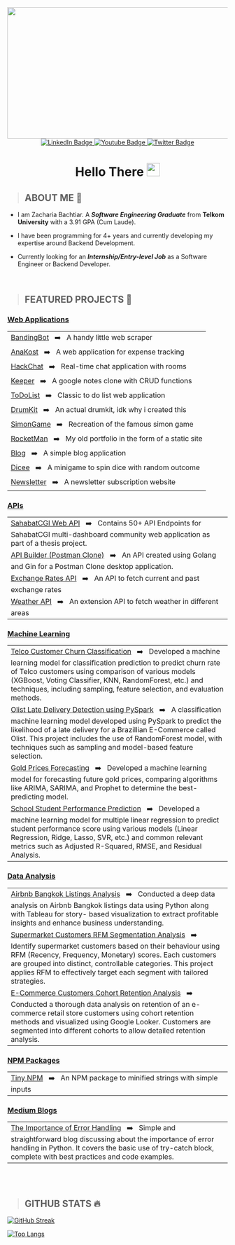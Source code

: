 
<div id="header" align="center">
  <div align="center">
  <img src="https://media.giphy.com/media/dWesBcTLavkZuG35MI/giphy.gif" width="600" height="300"/>
</div>
  
  <div id="badges">
    <a href="https://www.linkedin.com/in/zachariabachtiar/">
      <img src="https://img.shields.io/badge/LinkedIn-blue?style=for-the-badge&logo=linkedin&logoColor=white" alt="LinkedIn Badge"/>
    </a>
    <a href="https://www.youtube.com/watch?v=dQw4w9WgXcQ">
      <img src="https://img.shields.io/badge/YouTube-red?style=for-the-badge&logo=youtube&logoColor=white" alt="Youtube Badge"/>
    </a>
    <a href="https://www.instagram.com/jeksilaen/">
      <img src="https://img.shields.io/badge/Instagram-purple?style=for-the-badge&logo=instagram&logoColor=white" alt="Twitter Badge"/>
    </a>
</div>
    <img src="https://komarev.com/ghpvc/?username=jeksilaen&style=for-the-badge&color=blue" alt=""/>

  <h1>Hello There <img src="https://media.giphy.com/media/hvRJCLFzcasrR4ia7z/giphy.gif" width="30px"/></h1>
  
</div>



> ## **ABOUT ME** :baby:

* I am Zacharia Bachtiar. A ___Software Engineering Graduate___ from __Telkom University__ with a 3.91 GPA (Cum Laude).

* I have been programming for 4+ years and currently developing my expertise around Backend Development.

* Currently looking for an ___Internship/Entry-level Job___ as a Software Engineer or Backend Developer.

<br>

> ## **FEATURED PROJECTS** :open_file_folder:
### <ins>Web Applications</ins>
|                                                                                                                        |
|---------------------------------------------------------------------------------------------------------|
| [BandingBot](https://github.com/jeksilaen/BandingBot#readme) &nbsp; :arrow_right: &nbsp; A handy little web scraper |
| [AnaKost](https://github.com/jeksilaen/anakost-client#readme) &nbsp; :arrow_right: &nbsp; A web application for expense tracking |
| [HackChat](https://github.com/jeksilaen/HackChat#readme) &nbsp; :arrow_right: &nbsp; Real-time chat application with rooms  |
| [Keeper](https://github.com/jeksilaen/Keeper#readme) &nbsp; :arrow_right: &nbsp; A google notes clone with CRUD functions  |
| [ToDoList](https://github.com/jeksilaen/ToDoList-v2) &nbsp; :arrow_right: &nbsp; Classic to do list web application          |
| [DrumKit](https://github.com/jeksilaen/DrumKit) &nbsp; :arrow_right: &nbsp; An actual drumkit, idk why i created this        |
| [SimonGame](https://github.com/jeksilaen/SimonGame) &nbsp; :arrow_right: &nbsp; Recreation of the famous simon game    |
| [RocketMan](https://github.com/jeksilaen/rocketman) &nbsp; :arrow_right: &nbsp; My old portfolio in the form of a static site     |
| [Blog](https://github.com/jeksilaen/Blog) &nbsp; :arrow_right: &nbsp; A simple blog application     |
| [Dicee](https://github.com/jeksilaen/Dicee) &nbsp; :arrow_right: &nbsp; A minigame to spin dice with random outcome     |
| [Newsletter](https://github.com/jeksilaen/Newsletter) &nbsp; :arrow_right: &nbsp; A newsletter subscription website     |

 
### <ins>APIs</ins>
|                                                                                                                        |
|---------------------------------------------------------------------------------------------------------|
| [SahabatCGI Web API](https://github.com/jeksilaen/elgeka-web-api.git) &nbsp; :arrow_right: &nbsp; Contains 50+ API Endpoints for SahabatCGI multi-dashboard community web application as part of a thesis project. |
| [API Builder (Postman Clone)](https://github.com/jeksilaen/exchange-rates#readme) &nbsp; :arrow_right: &nbsp; An API created using Golang and Gin for a Postman Clone desktop application. |
| [Exchange Rates API](https://github.com/jeksilaen/exchange-rates#readme) &nbsp; :arrow_right: &nbsp; An API to fetch current and past exchange rates |
| [Weather API](https://github.com/jeksilaen/exchange-rates#readme) &nbsp; :arrow_right: &nbsp; An extension API to fetch weather in different areas |
### <ins>Machine Learning</ins>
|                                                                                                                        |
|---------------------------------------------------------------------------------------------------------|
| [Telco Customer Churn Classification](https://github.com/jeksilaen/capstone-modul-3) &nbsp; :arrow_right: &nbsp; Developed a machine learning model for classification prediction to predict churn rate of Telco customers using comparison of various models (XGBoost, Voting Classifier, KNN, RandomForest, etc.) and techniques, including sampling, feature selection, and evaluation methods. |
| [Olist Late Delivery Detection using PySpark](https://colab.research.google.com/drive/1LygCdgi3h0wBTL-zLpjGRCdRagzHG22m?usp=sharing) &nbsp; :arrow_right: &nbsp; A classification machine learning model developed using PySpark to predict the likelihood of a late delivery for a Brazillian E-Commerce called Olist. This project includes the use of RandomForest model, with techniques such as sampling and model-based feature selection. |
| [Gold Prices Forecasting](https://colab.research.google.com/drive/1Bk7miKkqsj9WzXBc8yMNuYzVg7w_opMy?usp=sharing) &nbsp; :arrow_right: &nbsp; Developed a machine learning model for forecasting future gold prices, comparing algorithms like ARIMA, SARIMA, and Prophet to determine the best-predicting model. |
| [School Student Performance Prediction](https://colab.research.google.com/drive/1gQ_th8C38SuUjgT5siGaLvNT9uwqLuMz?usp=sharing) &nbsp; :arrow_right: &nbsp; Developed a machine learning model for multiple linear regression to predict student performance score using various models (Linear Regression, Ridge, Lasso, SVR, etc.) and common relevant metrics such as Adjusted R-Squared, RMSE, and Residual Analysis. |

### <ins>Data Analysis</ins>
|                                                                                                                        |
|---------------------------------------------------------------------------------------------------------|
| [Airbnb Bangkok Listings Analysis](https://github.com/jeksilaen/capstone-modul-2) &nbsp; :arrow_right: &nbsp; Conducted a deep data analysis on Airbnb Bangkok listings data using Python along with Tableau for story- based visualization to extract profitable insights and enhance business understanding. |
| [Supermarket Customers RFM Segmentation Analysis](https://colab.research.google.com/drive/1b5gLW2WcC79Ys0u-gT_6LoqETS8t6Re5?usp=sharing) &nbsp; :arrow_right: &nbsp; Identify supermarket customers based on their behaviour using RFM (Recency, Frequency, Monetary) scores. Each customers are grouped into distinct, controllable categories. This project applies RFM to effectively target each segment with tailored strategies. |
| [E-Commerce Customers Cohort Retention Analysis](https://colab.research.google.com/drive/1g-SFifZVmVDpUp22EbdLAzAql4-qszHi#scrollTo=c7cce6f5-d39e-4926-9f1d-f91072854b24) &nbsp; :arrow_right: &nbsp; Conducted a thorough data analysis on retention of an e-commerce retail store customers using cohort retention methods and visualized using Google Looker. Customers are segmented into different cohorts to allow detailed retention analysis. |

### <ins>NPM Packages</ins>
|                                                                                                                        |
|---------------------------------------------------------------------------------------------------------|
| [Tiny NPM](https://github.com/jeksilaen/tiny-package) &nbsp; :arrow_right: &nbsp; An NPM package to minified strings with simple inputs |

### <ins>Medium Blogs</ins>
|                                                                                                                        |
|---------------------------------------------------------------------------------------------------------|
| [The Importance of Error Handling](https://medium.com/@zachariabachtiar/teknik-penanganan-error-di-python-dengan-blok-try-except-4701aed980f7) &nbsp; :arrow_right: &nbsp; Simple and straightforward blog discussing about the importance of error handling in Python. It covers the basic use of try-catch block, complete with best practices and code examples. |
<br>
<br>

> ## **GITHUB STATS** :fire:
[![GitHub Streak](http://github-readme-streak-stats.herokuapp.com?user=jeksilaen&theme=dark&background=000000)](https://git.io/streak-stats)

[![Top Langs](https://github-readme-stats.vercel.app/api/top-langs/?username=jeksilaen&layout=compact&theme=vision-friendly-dark)](https://github.com/anuraghazra/github-readme-stats)
<br>
<br>
